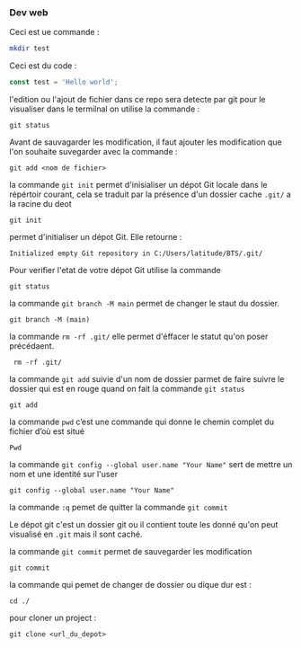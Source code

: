 ### Dev web

Ceci est ue commande :
```bash
mkdir test
```

Ceci est du code :
``` javascript
const test = 'Hello world';
```


l'edition ou l'ajout de fichier dans ce repo sera detecte par git pour le visualiser dans le termilnal on utilise la commande :
```
git status 
```
Avant de sauvagarder les modification, il faut ajouter les modification que l'on souhaite suvegarder avec la commande :
```
git add <nom de fichier>
```
la commande `git init` permet d'inisialiser un  dépot Git locale dans le répértoir courant, cela se traduit par la présence d'un dossier cache `.git/` a la racine du deot 

```
git init
```
permet d'initialiser un dépot Git. Elle retourne :
```
Initialized empty Git repository in C:/Users/latitude/BTS/.git/
```
Pour verifier l'etat de votre dépot Git utilise la commande
```
git status
```
la commande `git branch -M main` permet de changer le staut du dossier.
```
git branch -M (main)
```
la commande `rm -rf .git/` elle permet d'éffacer le statut qu'on poser précédaent.
```
 rm -rf .git/
 ```

la commande `git add` suivie d'un nom de dossier parmet de faire suivre le dossier qui est en rouge quand on fait la commande `git status`
```
git add
```
la commande `pwd` c’est une commande qui donne le chemin complet du fichier d’où est situé
```
Pwd
```
la commande `git config --global user.name "Your Name"` sert de mettre un nom et une identité sur l'user 
```
git config --global user.name "Your Name"
```
la commande `:q` pemet de quitter la commande `git commit`

Le dépot git c'est un dossier git ou il contient toute les donné qu'on peut visualisé en `.git` mais il sont caché.

la commande `git commit` permet de sauvegarder les modification 
```
git commit
```
la commande qui pemet de changer de dossier ou dique dur est :
```
cd ./
```
pour cloner un project :
````
git clone <url_du_depot>
````
